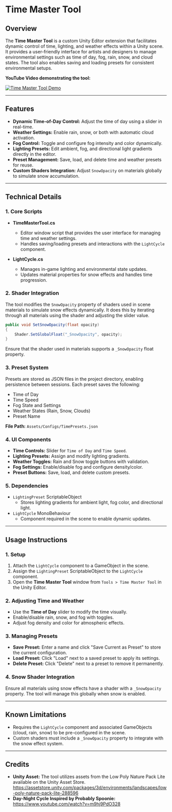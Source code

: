 # Time Master Tool

## Overview
The **Time Master Tool** is a custom Unity Editor extension that facilitates dynamic control of time, lighting, and weather effects within a Unity scene. It provides a user-friendly interface for artists and designers to manage environmental settings such as time of day, fog, rain, snow, and cloud states. The tool also enables saving and loading presets for consistent environmental setups.

**YouTube Video demonstrating the tool:**

[![Time Master Tool Demo](https://img.youtube.com/vi/0yUVGae7ons/0.jpg)](https://youtu.be/0yUVGae7ons)

---

## Features
- **Dynamic Time-of-Day Control:** Adjust the time of day using a slider in real-time.
- **Weather Settings:** Enable rain, snow, or both with automatic cloud activation.
- **Fog Control:** Toggle and configure fog intensity and color dynamically.
- **Lighting Presets:** Edit ambient, fog, and directional light gradients directly in the editor.
- **Preset Management:** Save, load, and delete time and weather presets for reuse.
- **Custom Shaders Integration:** Adjust `SnowOpacity` on materials globally to simulate snow accumulation.

---

## Technical Details

### 1. Core Scripts
- **TimeMasterTool.cs**
  - Editor window script that provides the user interface for managing time and weather settings.
  - Handles saving/loading presets and interactions with the `LightCycle` component.

- **LightCycle.cs**
  - Manages in-game lighting and environmental state updates.
  - Updates material properties for snow effects and handles time progression.

### 2. Shader Integration
The tool modifies the `SnowOpacity` property of shaders used in scene materials to simulate snow effects dynamically. It does this by iterating through all materials using the shader and adjusting the slider value.

```csharp
public void SetSnowOpacity(float opacity)
{
    Shader.SetGlobalFloat("_SnowOpacity", opacity);
}
```

Ensure that the shader used in materials supports a `_SnowOpacity` float property.

### 3. Preset System
Presets are stored as JSON files in the project directory, enabling persistence between sessions. Each preset saves the following:
- Time of Day
- Time Speed
- Fog State and Settings
- Weather States (Rain, Snow, Clouds)
- Preset Name

**File Path:** `Assets/Configs/TimePresets.json`

### 4. UI Components
- **Time Controls:** Slider for `Time of Day` and `Time Speed`.
- **Lighting Presets:** Assign and modify lighting gradients.
- **Weather Toggles:** Rain and Snow toggle buttons with validation.
- **Fog Settings:** Enable/disable fog and configure density/color.
- **Preset Buttons:** Save, load, and delete custom presets.

### 5. Dependencies
- `LightingPreset` ScriptableObject
  - Stores lighting gradients for ambient light, fog color, and directional light.
- `LightCycle` MonoBehaviour
  - Component required in the scene to enable dynamic updates.

---

## Usage Instructions

### 1. Setup
1. Attach the `LightCycle` component to a GameObject in the scene.
2. Assign the `LightingPreset` ScriptableObject to the `LightCycle` component.
3. Open the **Time Master Tool** window from `Tools > Time Master Tool` in the Unity Editor.

### 2. Adjusting Time and Weather
- Use the **Time of Day** slider to modify the time visually.
- Enable/disable rain, snow, and fog with toggles.
- Adjust fog density and color for atmospheric effects.

### 3. Managing Presets
- **Save Preset:** Enter a name and click "Save Current as Preset" to store the current configuration.
- **Load Preset:** Click "Load" next to a saved preset to apply its settings.
- **Delete Preset:** Click "Delete" next to a preset to remove it permanently.

### 4. Snow Shader Integration
Ensure all materials using snow effects have a shader with a `_SnowOpacity` property. The tool will manage this globally when snow is enabled.

---

## Known Limitations
- Requires the `LightCycle` component and associated GameObjects (cloud, rain, snow) to be pre-configured in the scene.
- Custom shaders must include a `_SnowOpacity` property to integrate with the snow effect system.

---
## Credits
- **Unity Asset:** The tool utilizes assets from the Low Poly Nature Pack Lite available on the Unity Asset Store. https://assetstore.unity.com/packages/3d/environments/landscapes/low-poly-nature-pack-lite-288596
- **Day-Night Cycle Inspired by Probably Spoonie:** https://www.youtube.com/watch?v=m9hj9PdO328
